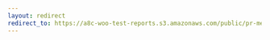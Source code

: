 ```yaml
---
layout: redirect
redirect_to: https://a8c-woo-test-reports.s3.amazonaws.com/public/pr-merge/43734/api/index.html
---
```


